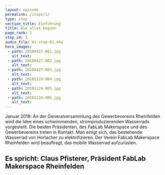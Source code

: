 ```yaml
---
layout: episode
permalink: /stops/1/
type: stop
section_title: Einführung
title: Wie alles begann
page_rank: 1
stop_id: 1
audio_file: 01-stop-01.m4a
hero_images:
 - path: 20180427-001.jpg
   alt_text: 
 - path: 20180427-002.jpg
   alt_text: 
 - path: 20180427-003.jpg
   alt_text: 
 - path: 20181124-004.jpg
   alt_text: 
 - path: 20181124-005.jpg
   alt_text: 
 - path: 20181124-006.jpg
   alt_text: 
---
```


Januar 2018:
An der Generalversammlung des Gewerbevereins Rheinfelden wird die Idee eines schwimmenden, stromproduzierenden Wasserrads vorgestellt. Die beiden Präsidenten, des FabLab Makerspace und des Gewerbevereins treten in Kontakt. Man einigt sich, das bestehende Wasserrad von Horlacher zu elektrifizieren. Der Verein FabLab Makerspace Rheinfelden wird beauftragt, das mobile Wasserrad aufzurüsten.

## Es spricht: Claus Pfisterer, Präsident FabLab Makerspace Rheinfelden